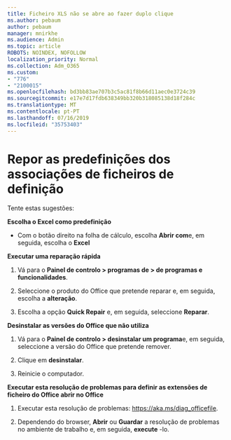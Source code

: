 ```yaml
---
title: Ficheiro XLS não se abre ao fazer duplo clique
ms.author: pebaum
author: pebaum
manager: mnirkhe
ms.audience: Admin
ms.topic: article
ROBOTS: NOINDEX, NOFOLLOW
localization_priority: Normal
ms.collection: Adm_O365
ms.custom:
- "776"
- "2100015"
ms.openlocfilehash: bd3bb83ae707b3c5ac81f8b66d11aec0e3724c39
ms.sourcegitcommit: e17e7d17fdb638349bb320b318085138d18f284c
ms.translationtype: MT
ms.contentlocale: pt-PT
ms.lasthandoff: 07/16/2019
ms.locfileid: "35753403"
---
```

# <a name="setting-file-associations-back-to-defaults"></a>Repor as predefinições dos associações de ficheiros de definição

Tente estas sugestões:

**Escolha o Excel como predefinição**

* Com o botão direito na folha de cálculo, escolha **Abrir com**e, em seguida, escolha o **Excel**

**Executar uma reparação rápida**

1. Vá para o **Painel de controlo > programas de > de programas e funcionalidades**.

2. Seleccione o produto do Office que pretende reparar e, em seguida, escolha a **alteração**.

3. Escolha a opção **Quick Repair** e, em seguida, seleccione **Reparar**.

**Desinstalar as versões do Office que não utiliza**

1. Vá para o **Painel de controlo > desinstalar um programa**e, em seguida, seleccione a versão do Office que pretende remover.

2. Clique em **desinstalar**.

3. Reinicie o computador.

**Executar esta resolução de problemas para definir as extensões de ficheiro do Office abrir no Office**

1. Executar esta resolução de problemas: https://aka.ms/diag_officefile.

2. Dependendo do browser, **Abrir** ou **Guardar** a resolução de problemas no ambiente de trabalho e, em seguida, **execute** -lo.
